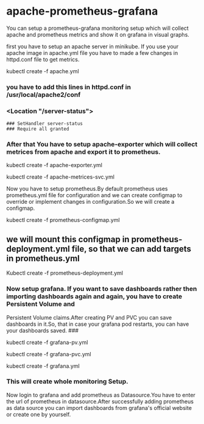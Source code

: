 # apache-prometheus-grafana

You can setup a prometheus-grafana monitoring setup which will collect apache and prometheus metrics and show it on grafana in visual graphs.

first you have to setup an apache server in minikube. If you use your apache image in apache.yml file you have to made a few changes in httpd.conf
file to get metrics.

kubectl create -f apache.yml         

### you have to add this lines in httpd.conf in /usr/local/apache2/conf ###

### <Location "/server-status">
    ### SetHandler server-status
    ### Require all granted
### </Location>

### After that You have to setup apache-exporter which will collect metrices from apache and export it to prometheus. ###

kubectl create -f apache-exporter.yml

kubectl create -f apache-metrices-svc.yml

Now you have to setup prometheus.By default prometheus uses prometheus.yml file for configuration and we can create configmap to override
or implement changes in configuration.So we will create a configmap.

kubectl create -f prometheus-configmap.yml
## we will mount this configmap in prometheus-deployment.yml file, so that we can add targets in prometheus.yml ##


Kubectl create -f prometheus-deployment.yml 

### Now setup grafana. If you want to save dashboards rather then importing dashboards again and again, you have to create Persistent Volume and 
Persistent Volume claims.After creating PV and PVC you can save dashboards in it.So, that in case your grafana pod restarts, you can have your 
dashboards saved. ###

kubectl create -f grafana-pv.yml

kubectl create -f grafana-pvc.yml

kubectl create -f grafana.yml

### This will create whole monitoring Setup. ###

Now login to grafana and add prometheus as Datasource.You have to enter the url of prometheus in datasource.After successfully adding prometheus as 
data source you can import dashboards from grafana's official website or create one by yourself.
